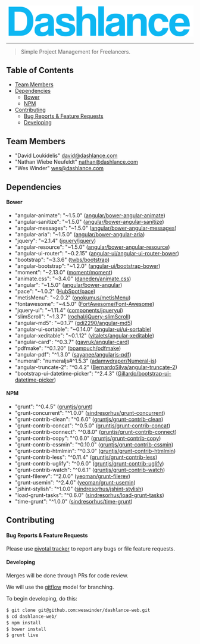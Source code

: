 ![Dashlance](app/img/dashlance-logo-large.png)
*****
> Simple Project Management for Freelancers.

## Table of Contents

* [Team Members](#team-members)
* [Dependencies](#dependencies)
  * [Bower](#bower)
  * [NPM](#npm)
* [Contributing](#contributing)
  * [Bug Reports & Feature Requests](#bugs)
  * [Developing](#developing)

## <a name="team-members"></a>Team Members
* "David Loukidelis" <david@dashlance.com>
* "Nathan Wiebe Neufeldt" <nathan@dashlance.com>
* "Wes Winder" <wes@dashlance.com>

## <a name="dependencies"></a>Dependencies
#### <a name="bower"></a>Bower
* "angular-animate": "~1.5.0" ([angular/bower-angular-animate](https://github.com/angular/bower-angular-animate))
* "angular-sanitize": "~1.5.0" ([angular/bower-angular-sanitize](https://github.com/angular/bower-angular-sanitize))
* "angular-messages": "~1.5.0" ([angular/bower-angular-messages](https://github.com/angular/bower-angular-messages))
* "angular-aria": "~1.5.0" ([angular/bower-angular-aria](https://github.com/angular/bower-angular-aria))
* "jquery": "~2.1.4" ([jquery/jquery](https://github.com/jquery/jquery))
* "angular-resource": "~1.5.0" ([angular/bower-angular-resource](https://github.com/angular/bower-angular-resource))
* "angular-ui-router": "~0.2.15" ([angular-ui/angular-ui-router-bower](https://github.com/angular-ui/angular-ui-router-bower))
* "bootstrap": "~3.3.6" ([twbs/bootstrap](https://github.com/twbs/bootstrap))
* "angular-bootstrap": "~1.2.0" ([angular-ui/bootstrap-bower](https://github.com/angular-ui/bootstrap-bower))
* "moment": "~2.13.0" ([moment/moment](https://github.com/moment/moment))
* "animate.css": "~3.4.0" ([daneden/animate.css](https://github.com/daneden/animate.css))
* "angular": "~1.5.0" ([angular/bower-angular](https://github.com/angular/bower-angular))
* "pace": "~1.0.2" ([HubSpot/pace](https://github.com/HubSpot/pace))
* "metisMenu": "~2.0.2" ([onokumus/metisMenu](https://github.com/onokumus/metisMenu))
* "fontawesome": "~4.5.0" ([FortAwesome/Font-Awesome](https://github.com/FortAwesome/Font-Awesome))
* "jquery-ui": "~1.11.4" ([components/jqueryui](https://github.com/components/jqueryui))
* "slimScroll": "~1.3.7" ([rochal/jQuery-slimScroll](https://github.com/rochal/jQuery-slimScroll))
* "angular-md5": "~0.1.7" ([gdi2290/angular-md5](https://github.com/gdi2290/angular-md5))
* "angular-ui-sortable": "~0.14.0" ([angular-ui/ui-sortable](https://github.com/angular-ui/ui-sortable))
* "angular-xeditable": "~0.1.12" ([vitalets/angular-xeditable](https://github.com/vitalets/angular-xeditable))
* "angular-card": "^0.3.7" ([gavruk/angular-card](https://github.com/gavruk/angular-card))
* "pdfmake": "^0.1.20" ([bpampuch/pdfmake](https://github.com/bpampuch/pdfmake))
* "angular-pdf": "^1.3.0" ([sayanee/angularjs-pdf](https://github.com/sayanee/angularjs-pdf))
* "numeral": "numeraljs#^1.5.3" ([adamwdraper/Numeral-js](https://github.com/adamwdraper/Numeral-js))
* "angular-truncate-2": "^0.4.2" ([BernardoSilva/angular-truncate-2](https://github.com/BernardoSilva/angular-truncate-2))
* "bootstrap-ui-datetime-picker": "^2.4.3" ([Gillardo/bootstrap-ui-datetime-picker](https://github.com/gillardo/bootstrap-ui-datetime-picker))

#### <a name="npm"></a>NPM
* "grunt": "^0.4.5" ([gruntjs/grunt](https://github.com/gruntjs/grunt))
* "grunt-concurrent": "^1.0.0" ([sindresorhus/grunt-concurrent](https://github.com/sindresorhus/grunt-concurrent))
* "grunt-contrib-clean": "^0.6.0" ([gruntjs/grunt-contrib-clean](https://github.com/gruntjs/grunt-contrib-clean))
* "grunt-contrib-concat": "^0.5.0" ([gruntjs/grunt-contrib-concat](https://github.com/gruntjs/grunt-contrib-concat))
* "grunt-contrib-connect": "^0.8.0" ([gruntjs/grunt-contrib-connect](https://github.com/gruntjs/grunt-contrib-connect))
* "grunt-contrib-copy": "^0.6.0" ([gruntjs/grunt-contrib-copy](https://github.com/gruntjs/grunt-contrib-copy))
* "grunt-contrib-cssmin": "^0.10.0" ([gruntjs/grunt-contrib-cssmin](https://github.com/gruntjs/grunt-contrib-cssmin))
* "grunt-contrib-htmlmin": "^0.3.0" ([gruntjs/grunt-contrib-htmlmin](https://github.com/gruntjs/grunt-contrib-htmlmin))
* "grunt-contrib-less": "^0.11.4" ([gruntjs/grunt-contrib-less](https://github.com/gruntjs/grunt-contrib-less))
* "grunt-contrib-uglify": "^0.6.0" ([gruntjs/grunt-contrib-uglify](https://github.com/gruntjs/grunt-contrib-uglify))
* "grunt-contrib-watch": "^0.6.1" ([gruntjs/grunt-contrib-watch](https://github.com/gruntjs/grunt-contrib-watch))
* "grunt-filerev": "^2.0.0" ([yeoman/grunt-filerev](https://github.com/yeoman/grunt-filerev))
* "grunt-usemin": "^2.4.0" ([yeoman/grunt-usemin](https://github.com/yeoman/grunt-usemin))
* "jshint-stylish": "^1.0.0" ([sindresorhus/jshint-stylish](https://github.com/sindresorhus/jshint-stylish))
* "load-grunt-tasks": "^0.6.0" ([sindresorhus/load-grunt-tasks](https://github.com/sindresorhus/load-grunt-tasks))
* "time-grunt": "^1.0.0" ([sindresorhus/time-grunt](https://github.com/sindresorhus/time-grunt))

## <a name="contributing"></a>Contributing

#### <a name="bugs"></a>Bug Reports & Feature Requests

Please use [pivotal tracker](https://www.pivotaltracker.com/projects/1506092) to report any bugs or file feature requests.

#### <a name="developing"></a>Developing

Merges will be done through PRs for code review.

We will use the [gitflow](https://www.atlassian.com/git/tutorials/comparing-workflows/gitflow-workflow) model for branching.

To begin developing, do this:

```bash
$ git clone git@github.com:weswinder/dashlance-web.git
$ cd dashlance-web/
$ npm install
$ bower install
$ grunt live
